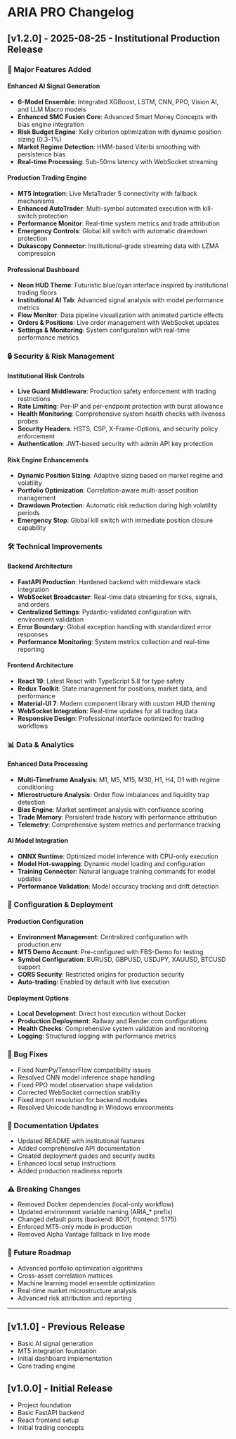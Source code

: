 # ARIA PRO Changelog

## [v1.2.0] - 2025-08-25 - Institutional Production Release

### 🚀 Major Features Added

#### Enhanced AI Signal Generation
- **6-Model Ensemble**: Integrated XGBoost, LSTM, CNN, PPO, Vision AI, and LLM Macro models
- **Enhanced SMC Fusion Core**: Advanced Smart Money Concepts with bias engine integration
- **Risk Budget Engine**: Kelly criterion optimization with dynamic position sizing (0.3-1%)
- **Market Regime Detection**: HMM-based Viterbi smoothing with persistence bias
- **Real-time Processing**: Sub-50ms latency with WebSocket streaming

#### Production Trading Engine
- **MT5 Integration**: Live MetaTrader 5 connectivity with fallback mechanisms
- **Enhanced AutoTrader**: Multi-symbol automated execution with kill-switch protection
- **Performance Monitor**: Real-time system metrics and trade attribution
- **Emergency Controls**: Global kill switch with automatic drawdown protection
- **Dukascopy Connector**: Institutional-grade streaming data with LZMA compression

#### Professional Dashboard
- **Neon HUD Theme**: Futuristic blue/cyan interface inspired by institutional trading floors
- **Institutional AI Tab**: Advanced signal analysis with model performance metrics
- **Flow Monitor**: Data pipeline visualization with animated particle effects
- **Orders & Positions**: Live order management with WebSocket updates
- **Settings & Monitoring**: System configuration with real-time performance metrics

### 🔒 Security & Risk Management

#### Institutional Risk Controls
- **Live Guard Middleware**: Production safety enforcement with trading restrictions
- **Rate Limiting**: Per-IP and per-endpoint protection with burst allowance
- **Health Monitoring**: Comprehensive system health checks with liveness probes
- **Security Headers**: HSTS, CSP, X-Frame-Options, and security policy enforcement
- **Authentication**: JWT-based security with admin API key protection

#### Risk Engine Enhancements
- **Dynamic Position Sizing**: Adaptive sizing based on market regime and volatility
- **Portfolio Optimization**: Correlation-aware multi-asset position management
- **Drawdown Protection**: Automatic risk reduction during high volatility periods
- **Emergency Stop**: Global kill switch with immediate position closure capability

### 🛠️ Technical Improvements

#### Backend Architecture
- **FastAPI Production**: Hardened backend with middleware stack integration
- **WebSocket Broadcaster**: Real-time data streaming for ticks, signals, and orders
- **Centralized Settings**: Pydantic-validated configuration with environment validation
- **Error Boundary**: Global exception handling with standardized error responses
- **Performance Monitoring**: System metrics collection and real-time reporting

#### Frontend Architecture
- **React 19**: Latest React with TypeScript 5.8 for type safety
- **Redux Toolkit**: State management for positions, market data, and performance
- **Material-UI 7**: Modern component library with custom HUD theming
- **WebSocket Integration**: Real-time updates for all trading data
- **Responsive Design**: Professional interface optimized for trading workflows

### 📊 Data & Analytics

#### Enhanced Data Processing
- **Multi-Timeframe Analysis**: M1, M5, M15, M30, H1, H4, D1 with regime conditioning
- **Microstructure Analysis**: Order flow imbalances and liquidity trap detection
- **Bias Engine**: Market sentiment analysis with confluence scoring
- **Trade Memory**: Persistent trade history with performance attribution
- **Telemetry**: Comprehensive system metrics and performance tracking

#### AI Model Integration
- **ONNX Runtime**: Optimized model inference with CPU-only execution
- **Model Hot-swapping**: Dynamic model loading and configuration
- **Training Connector**: Natural language training commands for model updates
- **Performance Validation**: Model accuracy tracking and drift detection

### 🔧 Configuration & Deployment

#### Production Configuration
- **Environment Management**: Centralized configuration with production.env
- **MT5 Demo Account**: Pre-configured with FBS-Demo for testing
- **Symbol Configuration**: EURUSD, GBPUSD, USDJPY, XAUUSD, BTCUSD support
- **CORS Security**: Restricted origins for production security
- **Auto-trading**: Enabled by default with live execution

#### Deployment Options
- **Local Development**: Direct host execution without Docker
- **Production Deployment**: Railway and Render.com configurations
- **Health Checks**: Comprehensive system validation and monitoring
- **Logging**: Structured logging with performance metrics

### 🐛 Bug Fixes
- Fixed NumPy/TensorFlow compatibility issues
- Resolved CNN model inference shape handling
- Fixed PPO model observation shape validation
- Corrected WebSocket connection stability
- Fixed import resolution for backend modules
- Resolved Unicode handling in Windows environments

### 📝 Documentation Updates
- Updated README with institutional features
- Added comprehensive API documentation
- Created deployment guides and security audits
- Enhanced local setup instructions
- Added production readiness reports

### ⚠️ Breaking Changes
- Removed Docker dependencies (local-only workflow)
- Updated environment variable naming (ARIA_* prefix)
- Changed default ports (backend: 8001, frontend: 5175)
- Enforced MT5-only mode in production
- Removed Alpha Vantage fallback in live mode

### 🔮 Future Roadmap
- Advanced portfolio optimization algorithms
- Cross-asset correlation matrices
- Machine learning model ensemble optimization
- Real-time market microstructure analysis
- Advanced risk attribution and reporting

---

## [v1.1.0] - Previous Release
- Basic AI signal generation
- MT5 integration foundation
- Initial dashboard implementation
- Core trading engine

## [v1.0.0] - Initial Release
- Project foundation
- Basic FastAPI backend
- React frontend setup
- Initial trading concepts

